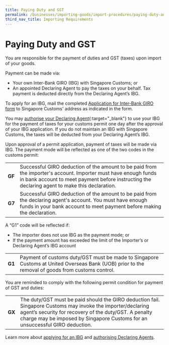 ```yaml
---
title: Paying Duty and GST
permalink: /businesses/importing-goods/import-procedures/paying-duty-and-gst/
third_nav_title: Importing Requirements
---
```

# Paying Duty and GST
You are responsible for the payment of duties and GST (taxes) upon import of your goods.

Payment can be made via:

-   Your own Inter-Bank GIRO (IBG) with Singapore Customs; or
-   An appointed Declaring Agent to pay the taxes on your behalf. Tax payment is deducted directly from the Declaring Agent’s IBG.

To apply for an IBG, mail the completed  [Application for Inter-Bank GIRO form](https://go.gov.sg/customs-ibg-form) to Singapore Customs' address as indicated in the form.

You may  [authorise your Declaring Agent](https://www.tradenet.gov.sg/TN41EFORM/tdsui/authdeclaringagent/addanddelete.do?doAction=INITIALIZE&APPLICATION_ID=TXWP){:target="_blank"}  to use your IBG for the payment of taxes for your customs permit one day after the approval of your IBG application. If you do not maintain an IBG with Singapore Customs, the taxes will be deducted from your Declaring Agent’s IBG.

Upon approval of a permit application, payment of taxes will be made via IBG. The payment mode will be reflected as one of the two codes in the customs permit:

|  |  |
|--|--|
| **GF** | Successful GIRO deduction of the amount to be paid from the importer's account. Importer must have enough funds in bank account to meet payment before instructing the declaring agent to make this declaration.|
| **G7** | Successful GIRO deduction of the amount to be paid from the declaring agent's account. You must have enough funds in your bank account to meet payment before making the declaration. |

A “G1” code will be reflected if:

-   The importer does not use IBG as the payment mode; or
-   If the payment amount has exceeded the limit of the Importer’s or Declaring Agent’s IBG account

|  |  |
|--|--|
| **G1** | Payment of customs duty/GST must be made to Singapore Customs at United Overseas Bank (UOB) prior to the removal of goods from customs control. |

You are reminded to comply with the following permit condition for payment of GST and duties:

|  |  |
|--|--|
| **GX** | The duty/GST must be paid should the GIRO deduction fail. Singapore Customs may invoke the importer/declaring agent’s security for recovery of the duty/GST. A penalty charge may be imposed by Singapore Customs for an unsuccessful GIRO deduction.|

Learn more about [applying for an IBG](/businesses/new-traders-and-registration-services/registration-services/apply-for-inter-bank-giro) and [authorising Declaring Agents](/businesses/new-traders-and-registration-services/registration-services/authorise-a-declaring-agent).